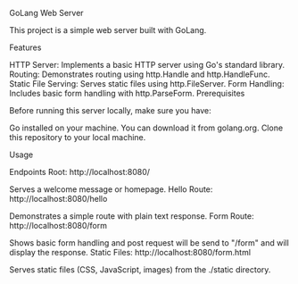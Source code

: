 GoLang Web Server

This project is a simple web server built with GoLang.

Features

HTTP Server: Implements a basic HTTP server using Go's standard library.
Routing: Demonstrates routing using http.Handle and http.HandleFunc.
Static File Serving: Serves static files using http.FileServer.
Form Handling: Includes basic form handling with http.ParseForm.
Prerequisites

Before running this server locally, make sure you have:

Go installed on your machine. You can download it from golang.org.
Clone this repository to your local machine.

Usage

Endpoints
Root: http://localhost:8080/

Serves a welcome message or homepage.
Hello Route: http://localhost:8080/hello

Demonstrates a simple route with plain text response.
Form Route: http://localhost:8080/form

Shows basic form handling and post request will be send to "/form" and will display the response.
Static Files: http://localhost:8080/form.html

Serves static files (CSS, JavaScript, images) from the ./static directory.
